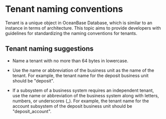# Tenant naming conventions

Tenant is a unique object in OceanBase Database, which is similar to an instance in terms of architecture. This topic aims to provide developers with guidelines for standardizing the naming conventions for tenants.

## Tenant naming suggestions

* Name a tenant with no more than 64 bytes in lowercase.

* Use the name or abbreviation of the business unit as the name of the tenant. For example, the tenant name for the deposit business unit should be "deposit".

* If a subsystem of a business system requires an independent tenant, use the name or abbreviation of the business system along with letters, numbers, or underscores (_). For example, the tenant name for the account subsystem of the deposit business unit should be "deposit_account".
